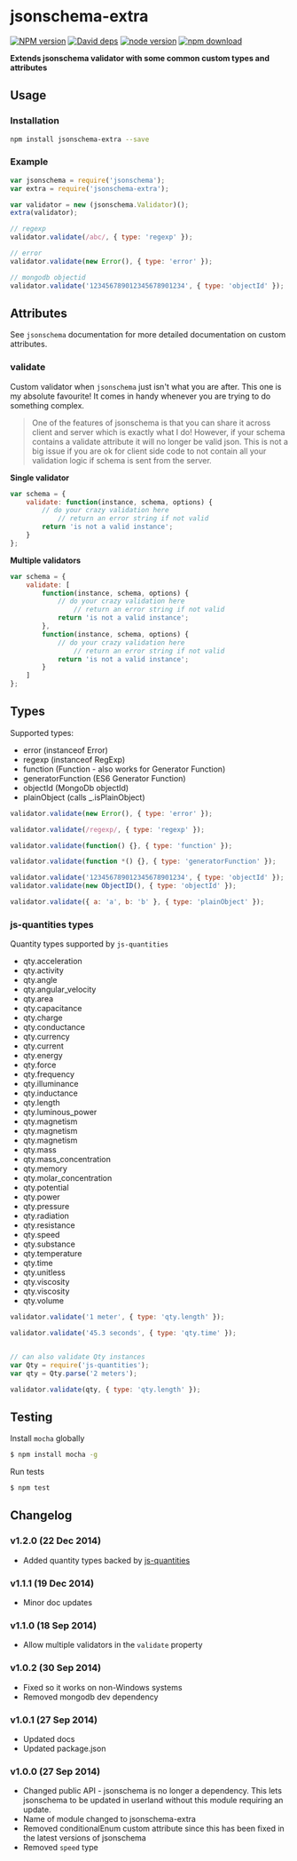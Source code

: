 # jsonschema-extra

[![NPM version][npm-image]][npm-url]
[![David deps][david-image]][david-url]
[![node version][node-image]][node-url]
[![npm download][download-image]][download-url]

[npm-image]: https://img.shields.io/npm/v/jsonschema-extra.svg?style=flat-square
[npm-url]: https://npmjs.org/package/jsonschema-extra
[travis-image]: https://img.shields.io/travis/jksdua/jsonschema-extra.svg?style=flat-square
[travis-url]: https://travis-ci.org/jksdua/jsonschema-extra
[coveralls-image]: https://img.shields.io/coveralls/jksdua/jsonschema-extra.svg?style=flat-square
[coveralls-url]: https://coveralls.io/r/jksdua/jsonschema-extra?branch=master
[david-image]: https://img.shields.io/david/jksdua/jsonschema-extra.svg?style=flat-square
[david-url]: https://david-dm.org/jksdua/jsonschema-extra
[node-image]: https://img.shields.io/badge/node.js-%3E=_0.10-green.svg?style=flat-square
[node-url]: http://nodejs.org/download/
[download-image]: https://img.shields.io/npm/dm/jsonschema-extra.svg?style=flat-square
[download-url]: https://npmjs.org/package/jsonschema-extra

**Extends jsonschema validator with some common custom types and attributes**


## Usage

### Installation

```bash
npm install jsonschema-extra --save
```

### Example

```js
var jsonschema = require('jsonschema');
var extra = require('jsonschema-extra');

var validator = new (jsonschema.Validator)();
extra(validator);

// regexp
validator.validate(/abc/, { type: 'regexp' });

// error
validator.validate(new Error(), { type: 'error' });

// mongodb objectid
validator.validate('123456789012345678901234', { type: 'objectId' });
```


## Attributes

See `jsonschema` documentation for more detailed documentation on custom attributes.

### validate

Custom validator when `jsonschema` just isn't what you are after. This one is my absolute favourite! It comes in handy whenever you are trying to do something complex.

> One of the features of jsonschema is that you can share it across client and server which is exactly what I do! However, if your schema contains a validate attribute it will no longer be valid json. This is not a big issue if you are ok for client side code to not contain all your validation logic if schema is sent from the server. 

**Single validator**

```js
var schema = {
	validate: function(instance, schema, options) {
		// do your crazy validation here
			// return an error string if not valid
		return 'is not a valid instance';
	}
};
```

**Multiple validators**

```js
var schema = {
	validate: [
		function(instance, schema, options) {
			// do your crazy validation here
				// return an error string if not valid
			return 'is not a valid instance';
		},
		function(instance, schema, options) {
			// do your crazy validation here
				// return an error string if not valid
			return 'is not a valid instance';
		}
	]
};
```


## Types

Supported types:

- error (instanceof Error)
- regexp (instanceof RegExp)
- function (Function - also works for Generator Function)
- generatorFunction (ES6 Generator Function)
- objectId (MongoDb objectId)
- plainObject (calls _.isPlainObject)

```js
validator.validate(new Error(), { type: 'error' });

validator.validate(/regexp/, { type: 'regexp' });

validator.validate(function() {}, { type: 'function' });

validator.validate(function *() {}, { type: 'generatorFunction' });

validator.validate('123456789012345678901234', { type: 'objectId' });
validator.validate(new ObjectID(), { type: 'objectId' });

validator.validate({ a: 'a', b: 'b' }, { type: 'plainObject' });
```

### js-quantities types

Quantity types supported by `js-quantities`

- qty.acceleration
- qty.activity
- qty.angle
- qty.angular_velocity
- qty.area
- qty.capacitance
- qty.charge
- qty.conductance
- qty.currency
- qty.current
- qty.energy
- qty.force
- qty.frequency
- qty.illuminance
- qty.inductance
- qty.length
- qty.luminous_power
- qty.magnetism
- qty.magnetism
- qty.magnetism
- qty.mass
- qty.mass_concentration
- qty.memory
- qty.molar_concentration
- qty.potential
- qty.power
- qty.pressure
- qty.radiation
- qty.resistance
- qty.speed
- qty.substance
- qty.temperature
- qty.time
- qty.unitless
- qty.viscosity
- qty.viscosity
- qty.volume

```js
validator.validate('1 meter', { type: 'qty.length' });

validator.validate('45.3 seconds', { type: 'qty.time' });


// can also validate Qty instances
var Qty = require('js-quantities');
var qty = Qty.parse('2 meters');

validator.validate(qty, { type: 'qty.length' });
```


## Testing

Install `mocha` globally

```bash
$ npm install mocha -g
```

Run tests

```bash
$ npm test
```


## Changelog

### v1.2.0 (22 Dec 2014)
- Added quantity types backed by [js-quantities](https://www.npmjs.com/package/js-quantities)

### v1.1.1 (19 Dec 2014)
- Minor doc updates

### v1.1.0 (18 Sep 2014)
- Allow multiple validators in the `validate` property

### v1.0.2 (30 Sep 2014)
- Fixed so it works on non-Windows systems
- Removed mongodb dev dependency

### v1.0.1 (27 Sep 2014)
- Updated docs
- Updated package.json

### v1.0.0 (27 Sep 2014)
- Changed public API - jsonschema is no longer a dependency. This lets jsonschema to be updated in userland without this module requiring an update.
- Name of module changed to jsonschema-extra
- Removed conditionalEnum custom attribute since this has been fixed in the latest versions of jsonschema
- Removed `speed` type
